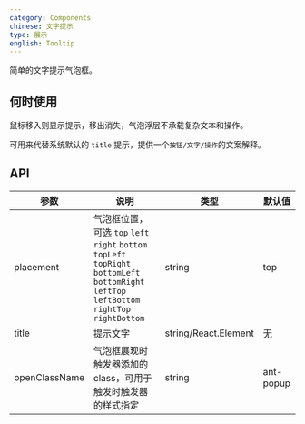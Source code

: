 ```yaml
---
category: Components
chinese: 文字提示
type: 展示
english: Tooltip
---
```


简单的文字提示气泡框。

## 何时使用

鼠标移入则显示提示，移出消失，气泡浮层不承载复杂文本和操作。

可用来代替系统默认的 `title` 提示，提供一个`按钮/文字/操作`的文案解释。

## API

| 参数      | 说明                                     | 类型       | 默认值 |
|-----------|------------------------------------------|------------|--------|
| placement | 气泡框位置，可选 `top` `left` `right` `bottom` `topLeft` `topRight` `bottomLeft` `bottomRight` `leftTop` `leftBottom` `rightTop` `rightBottom` | string     | top    |
| title     | 提示文字                                 | string/React.Element | 无     |
| openClassName     | 气泡框展现时触发器添加的class，可用于触发时触发器的样式指定 | string | ant-popup    |

